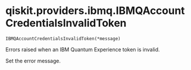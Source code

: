 # qiskit.providers.ibmq.IBMQAccountCredentialsInvalidToken

`IBMQAccountCredentialsInvalidToken(*message)`

Errors raised when an IBM Quantum Experience token is invalid.

Set the error message.

